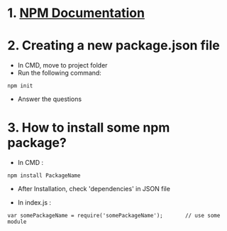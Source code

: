 # 1. [NPM Documentation](https://docs.npmjs.com/)

# 2. Creating a new package.json file
  - In CMD, move to project folder
  - Run the following command:
  ```
  npm init
  ```
  - Answer the questions

# 3. How to install some npm package?
  - In CMD : 
  ```
  npm install PackageName
  ```
  
  - After Installation, check 'dependencies' in JSON file
  
  - In index.js :
  ```
  var somePackageName = require('somePackageName');       // use some module
  ```
